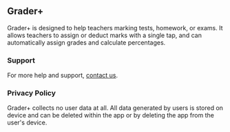 ## Grader+

Grader+ is designed to help teachers marking tests, homework, or exams. It allows teachers to assign or deduct marks with a single tap, and can automatically assign grades and calculate percentages.

### Support

For more help and support, [contact us](mailto:peter@davisonreiber.com).

### Privacy Policy

Grader+ collects no user data at all. All data generated by users is stored on device and can be deleted within the app or by deleting the app from the user's device.
